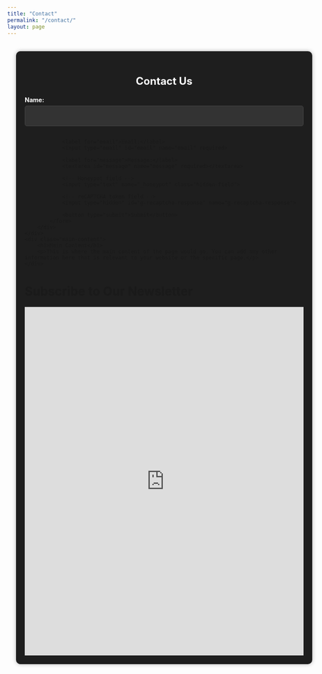 ```yaml
---
title: "Contact"
permalink: "/contact/"
layout: page
---
```


<style>

    .container {
        display: flex;
        flex-direction: row;
        max-width: 1200px;
        margin: 0 auto;
        padding: 20px;
        box-sizing: border-box;
        gap: 40px; /* Add space between form and content */
    }
    .contact-form-container {
        flex: 1;
        background-color: #1e1e1e;
        padding: 20px;
        border-radius: 10px;
        box-shadow: 0 0 10px rgba(0, 0, 0, 0.3);
        box-sizing: border-box;
    }
    .contact-form h2 {
        margin-bottom: 20px;
        font-size: 24px;
        text-align: center;
        color: #ffffff;
    }
    .contact-form label {
        display: block;
        margin-bottom: 5px;
        font-weight: bold;
        color: #ffffff;
    }
    .contact-form input[type="text"],
    .contact-form input[type="email"],
    .contact-form textarea {
        width: 100%;
        padding: 15px;
        margin-bottom: 15px;
        border: 1px solid #444;
        border-radius: 5px;
        background-color: #333;
        color: #e0e0e0;
        box-sizing: border-box;
    }
    .contact-form textarea {
        height: 150px; /* Fixed height */
        resize: none; /* Prevent resizing */
        overflow-y: auto; /* Scrollable */
    }
    .contact-form button {
        width: 100%;
        padding: 15px;
        background-color: #8A2BE2; /* Purple */
        color: white;
        border: none;
        border-radius: 5px;
        cursor: pointer;
        font-size: 16px;
    }
    .contact-form button:hover {
        background-color: #7B1FA2; /* Darker purple */
    }
    .contact-form input[type="text"]:focus,
    .contact-form input[type="email"]:focus,
    .contact-form textarea:focus {
        border-color: #8A2BE2; /* Purple hint */
        outline: none;
    }
    .hidden-field {
        display: none;
    }
    .main-content {
        flex: 1;
        padding: 20px;
        background-color: #1e1e1e;
        border-radius: 10px;
        box-shadow: 0 0 10px rgba(0, 0, 0, 0.3);
        box-sizing: border-box;
    }
</style>

<div class="container">
    <div class="contact-form-container">
        <div class="contact-form">
            <h2>Contact Us</h2>
            <form id="contact-form" action="https://formspree.io/f/mvoeejzy" method="POST">
                <label for="name">Name:</label>
                <input type="text" id="name" name="name" required>

                <label for="email">Email:</label>
                <input type="email" id="email" name="email" required>

                <label for="message">Message:</label>
                <textarea id="message" name="message" required></textarea>

                <!-- Honeypot field -->
                <input type="text" name="_honeypot" class="hidden-field">

                <!-- reCAPTCHA token field -->
                <input type="hidden" id="g-recaptcha-response" name="g-recaptcha-response">

                <button type="submit">Submit</button>
            </form>
        </div>
    </div>
    <div class="main-content">
        <h1>Main Content</h1>
        <p>This is where the main content of the page would go. You can add any other information here that is relevant to your website or the specific page.</p>
    </div>
</div>

  <h1>Subscribe to Our Newsletter</h1>
   <!-- Embedded Google Form -->
   <iframe src="https://docs.google.com/forms/d/e/1FAIpQLSeQdGCk9xtfQkmDiV8il_z-iktyywi2t0SR2R3RV01h4uoQ3A/viewform?embedded=true" width="640" height="800" frameborder="0" marginheight="0" marginwidth="0">Loading…</iframe>


<script src="https://www.google.com/recaptcha/api.js?render=6LdVw_spAAAAANE27bmDhcF_seK-HVWFB5cWHZEa"></script>
<script>
    grecaptcha.ready(function() {
        document.getElementById('contact-form').addEventListener('submit', function(event) {
            event.preventDefault();
            grecaptcha.execute('6LdVw_spAAAAANE27bmDhcF_seK-HVWFB5cWHZEa', {action: 'submit'}).then(function(token) {
                document.getElementById('g-recaptcha-response').value = token;
                document.getElementById('contact-form').submit();
            });
        });
    });
</script>
